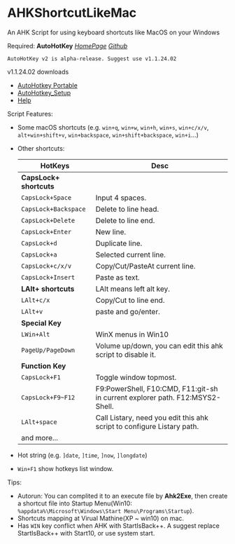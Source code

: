 # AHKShortcutLikeMac
An AHK Script for using keyboard shortcuts like MacOS on your Windows


Required: **AutoHotKey** [_HomePage_](https://www.autohotkey.com/) [_Github_](https://github.com/Lexikos/AutoHotkey_L/)
```
AutoHotKey v2 is alpha-release. Suggest use v1.1.24.02
```
v1.1.24.02 downloads
* [AutoHotkey Portable](https://www.autohotkey.com/download/1.1/AutoHotkey_1.1.24.02.zip)
* [AutoHotkey_Setup](https://www.autohotkey.com/download/1.1/AutoHotkey_1.1.24.02_setup.exe)
* [Help](https://www.autohotkey.com/download/1.1/AutoHotkeyHelp.zip)

Script Features:
* Some macOS shortcuts (e.g. `win+q`, `win+w`, `win+h`, `win+s`, `win+c/x/v`, `alt+win+shift+v`, `win+backspace`, `win+shift+backspace`, `win+i`...)
* Other shortcuts:

	| HotKeys                 | Desc                                                                          |
	| ---                     | ---                                                                           |
	| __CapsLock+ shortcuts__ |                                                                               |
	| `CapsLock+Space`        | Input 4 spaces.                                                               |
	| `CapsLock+Backspace`    | Delete to line head.                                                          |
	| `CapsLock+Delete`       | Delete to line end.                                                           |
	| `CapsLock+Enter`        | New line.                                                                     |
	| `CapsLock+d`            | Duplicate line.                                                               |
	| `CapsLock+a`            | Selected current line.                                                        |
	| `CapsLock+c/x/v`        | Copy/Cut/PasteAt current line.                                                |
	| `CapsLock+Insert`       | Paste as text.                                                                |
	| __LAlt+ shortcuts__     | LAlt means left alt key.                                                      |
	| `LAlt+c/x`              | Copy/Cut to line end.                                                         |
	| `LAlt+v`                | paste and go/enter.                                                           |
	| __Special Key__         |                                                                               |
	| `LWin+Alt`              | WinX menus in Win10                                                           |
	| `PageUp/PageDown`       | Volume up/down, you can edit this ahk script to disable it.                   |
	| __Function Key__        |                                                                               |
	| `CapsLock+F1`           | Toggle window topmost.                                                        |
	| `CapsLock+F9~F12`       | F9:PowerShell, F10:CMD, F11:git-sh in current explorer path. F12:MSYS2-Shell. |
	| `LAlt+space`            | Call Listary, need you edit this ahk script to configure Listary path.        |
	| and more...             |                                                                               |

* Hot string (e.g. `]date`, `]time`, `]now`, `]longdate`)
* `Win+F1` show hotkeys list window.


Tips:
* Autorun: You can complited it to an execute file by **Ahk2Exe**, then create a shortcut file into Startup Menu(Win10: `%appdata%\Microsoft\Windows\Start Menu\Programs\Startup`).
* Shortcuts mapping at Virual Mathine(XP ~ win10) on mac.
* Has `WIN` key conflict when AHK with StartIsBack++. A suggest replace StartIsBack++ with Start10, or use system start.

